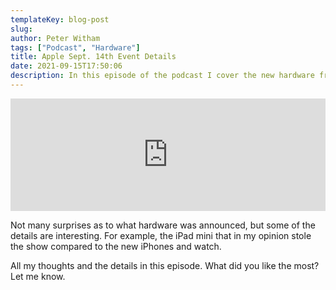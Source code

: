 ```yaml
---
templateKey: blog-post
slug:
author: Peter Witham
tags: ["Podcast", "Hardware"]
title: Apple Sept. 14th Event Details
date: 2021-09-15T17:50:06
description: In this episode of the podcast I cover the new hardware from Apple along with my thoughts.
---
```


<iframe width="100%" height="180" frameborder="no" scrolling="no" seamless src="https://share.transistor.fm/e/5e3237a8/dark"></iframe>

Not many surprises as to what hardware was announced, but some of the details are interesting. For example, the iPad mini that in my opinion stole the show compared to the new iPhones and watch.

All my thoughts and the details in this episode. What did you like the most? Let me know.
